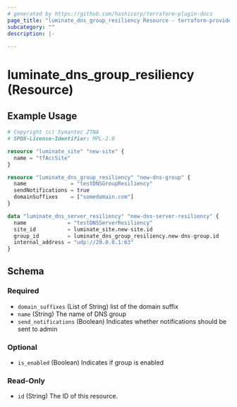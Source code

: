 ```yaml
---
# generated by https://github.com/hashicorp/terraform-plugin-docs
page_title: "luminate_dns_group_resiliency Resource - terraform-provider-luminate"
subcategory: ""
description: |-
  
---
```


# luminate_dns_group_resiliency (Resource)



## Example Usage

```terraform
# Copyright (c) Symantec ZTNA
# SPDX-License-Identifier: MPL-2.0

resource "luminate_site" "new-site" {
  name = "tfAccSite"
}

resource "luminate_dns_group_resiliency" "new-dns-group" {
  name              = "testDNSGroupResiliency"
  sendNotifications = true
  domainSuffixes    = ["somedomain.com"]
}

data "luminate_dns_server_resiliency" "new-dns-server-resiliency" {
  name             = "testDNSServerResiliency"
  site_id          = luminate_site.new-site.id
  group_id         = luminate_dns_group_resiliency.new-dns-group.id
  internal_address = "udp://20.0.0.1:63"
}
```

<!-- schema generated by tfplugindocs -->
## Schema

### Required

- `domain_suffixes` (List of String) list of the domain suffix
- `name` (String) The name of DNS group
- `send_notifications` (Boolean) Indicates whether notifications should be sent to admin

### Optional

- `is_enabled` (Boolean) Indicates if group is enabled

### Read-Only

- `id` (String) The ID of this resource.
